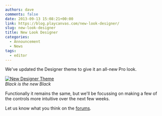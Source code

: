 ```yaml
---
authors: dave
comments: false
date: 2013-09-13 15:08:21+00:00
link: https://blog.playcanvas.com/new-look-designer/
slug: new-look-designer
title: New Look Designer
categories:
  - Announcement
  - News
tags:
  - editor
---
```


We've updated the Designer theme to give it an all-new Pro look.

[![New Designer Theme](/img/editor-extjs-dark.png)](/img/editor-extjs-dark.png)
<br />_Black is the new Black_

Functionally it remains the same, but we'll be focussing on making a few of the controls more intuitive over the next few weeks.

Let us know what you think on the [forums](https://forum.playcanvas.com/t/new-designer-theme/88).
